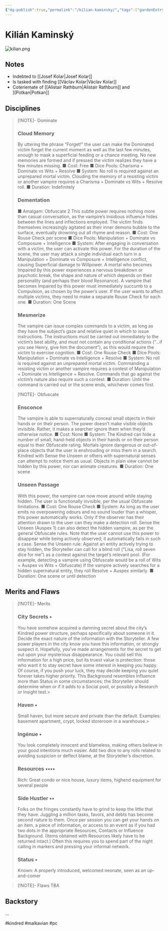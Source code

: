 ```yaml
---
{"dg-publish":true,"permalink":"/kilian-kaminsky/","tags":["gardenEntry"]}
---
```


# Kilián Kaminský

![kilian.png](/img/user/kilian.png)
## Notes

- Indebted to [[Josef Kolar\|Josef Kolar]]
- Is tasked with finding [[Václav Kolar\|Václav Kolar]]
- Coteriemate of [[Alistair Rathburn\|Alistair Rathburn]] and [[Potkan\|Potkan]]
## Disciplines

> [!NOTE]- Dominate
> ### Cloud Memory
> By uttering the phrase “Forget!” the user can make the Dominated victim forget the current moment as well as the last few minutes, enough to mask a superficial feeding or a chance meeting. No new memories are formed and if pressed the victim realizes they have a few minutes missing.
> ■ Cost: Free
> ■ Dice Pools: Charisma + Dominate vs Wits + Resolve
> ■ System: No roll is required against an unprepared mortal victim. Clouding the memory of a resisting victim or another vampire requires a Charisma + Dominate vs Wits + Resolve roll.
> ■ Duration: Indefinitely
>### Dementation
> ■ Amalgam: Obfuscate 2
> This subtle power requires nothing more than casual conversation, as the vampire’s insidious influence hides between the lines and inflections employed. The victim finds themselves increasingly agitated as their inner demons bubble to the surface, eventually drowning out all rhyme and reason.
> ■ Cost: One Rouse Check per scene
> ■ Dice Pools: Manipulation + Dominate vs Composure + Intelligence
> ■ System: After engaging in conversation with a victim, the user can activate this power. For the duration of the scene, the user may attack a single individual each turn in a Manipulation + Dominate vs Composure + Intelligence conflict, causing Superficial damage to Willpower. A mortal who becomes Impaired by this power experiences a nervous breakdown or psychotic break, the shape and nature of which depends on their personality (and perhaps their blood Resonance). A vampire that becomes Impaired by this power must immediately succumb to a Compulsion, as chosen by the power’s user. If the user wants to affect multiple victims, they need to make a separate Rouse Check for each one.
> ■ Duration: One Scene
>### Mesmerize
> The vampire can issue complex commands to a victim, as long as they have the subject’s gaze and relative quiet in which to issue instructions. The instructions must be carried out immediately to the victim’s best ability, and must not contain any conditional actions (“...if you see Henry, give him the document”), as this would require the victim to exercise cognition.
> ■ Cost: One Rouse Check
> ■ Dice Pools: Manipulation + Dominate vs Intelligence + Resolve
> ■ System: No roll is required against an unprepared mortal victim. Commanding a resisting victim or another vampire requires a contest of Manipulation + Dominate vs Intelligence + Resolve. Commands that go against the victim’s nature also require such a contest.
> ■ Duration: Until the command is carried out or the scene ends, whichever comes first.

> [!NOTE]- Obfuscate
>### Ensconce
> The vampire is able to supernaturally conceal small objects in their hands or on their person. The power doesn’t make visible objects invisible. Rather, it makes a searcher ignore them when they’d otherwise notice.
> ■ Cost: None
> ■ System: The Kindred can hide a number of small, hand-held objects in their hands or on their person equal to their Obfuscate rating. Mortals ignore dangerous or out-of-place objects that the user is enshrouding or miss them in a search. Kindred with Sense the Unseen or others with supernatural senses can attempt to notice them as usual. Objects in plain view cannot be hidden by this power, nor can animate creatures.
> ■ Duration: One scene
>### Unseen Passage
> With this power, the vampire can now move around while staying hidden. The user is functionally invisible, per the usual Obfuscate limitations.
> ■ Cost: One Rouse Check
> ■ System: As long as the user emits no overpowering odours and no sound louder than a whisper, this power automatically works. Only if the observer has their attention drawn to the user can they make a detection roll. Sense the Unseen (Auspex 1) can also detect the hidden vampire, as per the general Obfuscate rules. Note that the user cannot use this power to disappear while being actively observed; it automatically fails in such a case.
> Sense the Unseen rule: Against an entity actively trying to stay hidden, the Storyteller can call for a blind roll (“Lisa, roll seven dice for me”) as a contest against the target’s relevant pool. (For example, detecting a vampire using Obfuscate would be a roll of Wits + Auspex vs Wits + Obfuscate) If the vampire actively searches for a hidden supernatural entity, they roll Resolve + Auspex similarly.
> ■ Duration: One scene or until detection

## Merits and Flaws

> [!NOTE]- Merits
> ### City Secrets •
> You have somehow acquired a damning secret about the city’s Kindred power structure, perhaps specifically about someone in it. Decide the exact nature of the information with the Storyteller.
> A few power players in the city know you have this information, or strongly suspect it. Hopefully, you’ve made arrangements for the secret to get out upon your mysterious disappearance. You could sell this information for a high price, but its truest value is protection: those who want it to stay secret have some interest in keeping you happy. Of course, if you push your luck, they may decide keeping you quiet forever takes higher priority.
> This Background resembles Influence more than Status in some circumstances; the Storyteller should determine when or if it adds to a Social pool, or possibly a Research or Insight test.> 
> ### Haven •
> Small haven, but more secure and private than the default. Examples: basement apartment, crypt, locked storeroom in a warehouse.>
> ### Ingénue •
> You look completely innocent and blameless, making others believe in your good intentions much easier. Add two dice to any rolls related to avoiding suspicion or deflect blame, at the Storyteller’s discretion.
> ### Resources ••••
> Rich: Great condo or nice house, luxury items, highend equipment for several people
> ### Side Hustler ••
> Folks on the fringes constantly have to grind to keep the little that they have. Juggling a million tasks, favors, and debts has become second nature to them.
> Once per session you can get your hands on an item, a piece of information, or access to an event as if you had two dots in the appropriate Resources, Contacts or Influence Background. (Items obtained with Resources likely have to be returned intact.) Often this requires you to spend part of the night calling in markers and pressing your informal network.
> ### Status •
> Known: A properly introduced, welcomed neonate, seen as an up-and-comer

> [!NOTE]- Flaws
> TBA

## Backstory

...

#kindred #malkavian #pc